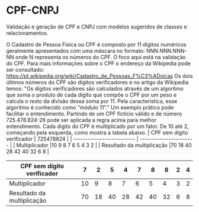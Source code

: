 # CPF-CNPJ
Validação e geração de CPF e CNPJ com modelos sugeridos de classes e relacionamentos.

O Cadastro de Pessoa Física ou CPF é composto por 11 dígitos numéricos geralmente apresentados com uma máscara no formato: NNN.NNN.NNN-NN onde N representa os números do CPF. O foco aqui está na validação do CPF. Para mais informações sobre o CPF o endereço da Wikipedia pode ser consultado: https://pt.wikipedia.org/wiki/Cadastro_de_Pessoas_F%C3%ADsicas
Os dois últimos números do CPF são dígitos verificadores e no artigo da Wikipedia temos: "Os dígitos verificadores são calculados através de um algoritmo que soma o produto de cada dígito que compõe o CPF por um peso e calcula o resto da divisão dessa soma por 11. Pela característica, esse algoritmo é conhecido como "módulo 11"."
Um exemplo prático pode facilitar o entendimento. Partindo de um CPF fictício válido e de número 725.478.824-26 pode ser aplicada a regra acima para melhor entendimento.
Cada dígito do CPF é multiplicado por um fator. De 10 até 2, começando pela esquerda, como mostra a tabela abaixo.
| CPF sem dígito verificador | 725478824 |
| -------------------------- | ----------------------- |
| Multiplicador              |10 9  8  7  6  5  4 3 2 |
| Resultado da multiplicação |70 18 40 28 42 40 32 6 8 |


| CPF sem dígito verificador | 7 | 2 | 5 | 4 | 7 | 8 | 8 | 2 | 4 |
| -------------------------- | - | - | - | - | - | - | - | - | --------------- |
| Multiplicador              |10 | 9  |  8  |  7  |  6  |  5  |  4  | 3 |  2 |
| Resultado da multiplicação |70 | 18 |  40 |  28 |  42 |  40 |  32 |  6 |  8 |
